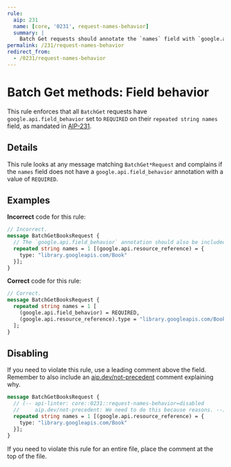 ```yaml
---
rule:
  aip: 231
  name: [core, '0231', request-names-behavior]
  summary: |
    Batch Get requests should annotate the `names` field with `google.api.field_behavior`.
permalink: /231/request-names-behavior
redirect_from:
  - /0231/request-names-behavior
---
```


# Batch Get methods: Field behavior

This rule enforces that all `BatchGet` requests have
`google.api.field_behavior` set to `REQUIRED` on their `repeated string names` field, as
mandated in [AIP-231][].

## Details

This rule looks at any message matching `BatchGet*Request` and complains if the
`names` field does not have a `google.api.field_behavior` annotation with a
value of `REQUIRED`.

## Examples

**Incorrect** code for this rule:

```proto
// Incorrect.
message BatchGetBooksRequest {
  // The `google.api.field_behavior` annotation should also be included.
  repeated string names = 1 [(google.api.resource_reference) = {
    type: "library.googleapis.com/Book"
  }];
}
```

**Correct** code for this rule:

```proto
// Correct.
message BatchGetBooksRequest {
  repeated string names = 1 [
    (google.api.field_behavior) = REQUIRED,
    (google.api.resource_reference).type = "library.googleapis.com/Book"
  ];
}
```

## Disabling

If you need to violate this rule, use a leading comment above the field.
Remember to also include an [aip.dev/not-precedent][] comment explaining why.

```proto
message BatchGetBooksRequest {
  // (-- api-linter: core::0231::request-names-behavior=disabled
  //     aip.dev/not-precedent: We need to do this because reasons. --)
  repeated string names = 1 [(google.api.resource_reference) = {
    type: "library.googleapis.com/Book"
  }];
}
```

If you need to violate this rule for an entire file, place the comment at the
top of the file.

[aip-231]: https://aip.dev/231
[aip.dev/not-precedent]: https://aip.dev/not-precedent
